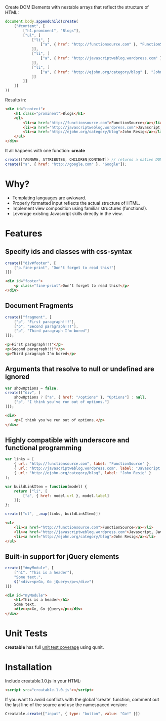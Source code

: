 Create DOM Elements with nestable arrays that reflect the structure of HTML:

```javascript
document.body.appendChild(create(
	["#content", [
		["h1.prominent", "Blogs"],
		["ul", [
			["li", [
				["a", { href: "http://functionsource.com" }, "FunctionSource"]
			]],
			["li", [
				["a", { href: "http://javascriptweblog.wordpress.com" }, "Javascript, Javascript"]
			]],
			["li", [
				["a", { href: "http://ejohn.org/category/blog" }, "John Resig"]
			]]
		]]
	]]
))
```

Results in:

```html
<div id="content">
	<h1 class="prominent">Blogs</h1>
	<ul>
		<li><a href="http://functionsource.com">FunctionSource</a></li>
		<li><a href="http://javascriptweblog.wordpress.com">Javascript, Javascript</a></li>
		<li><a href="http://ejohn.org/category/blog">John Resig</a></li>
	</ul>
</div>
```

It all happens with one function: **create**

```javascript
create([TAGNAME, ATTRIBUTES, CHILDREN|CONTENT]) // returns a native DOM element
create(["a", { href: "http://google.com" }, "Google"]);
```

Why?
===========
* Templating languages are awkward.
* Properly formatted input reflects the actual structure of HTML.
* Implement view composition using familiar structures (functions!).
* Leverage existing Javascript skills directly in the view.

Features
===========

Specify ids and classes with css-syntax
-----------

```javascript
create(["div#footer", [
	["p.fine-print", "Don't forget to read this!"]
]])
```

```html
<div id="footer">
	<p class="fine-print">Don't forget to read this!</p>
</div>
```

Document Fragments
-----------

```javascript
create(["fragment", [
	["p", "First paragraph!!!"],
	["p", "Second paragraph!!!"],
	["p", "Third paragraph I'm bored"]
]]);
```

```html
<p>First paragraph!!!"</p>
<p>Second paragraph!!!"</p>
<p>Third paragraph I'm bored</p>
```

Arguments that resolve to null or undefined are ignored
-----------

```javascript
var showOptions = false;
create(["div", [
	showOptions ? ["a", { href: "/options" }, "Options"] : null,
	["p", "I think you've run out of options."]
]]);
```

```html
<div>
	<p>I think you've run out of options.</p>
</div>
```

Highly compatible with underscore and functional programming
-----------

```javascript
var links = [
	{ url: "http://functionsource.com", label: "FunctionSource" },
	{ url: "http://javascriptweblog.wordpress.com", label: "Javascript, Javascript" },
	{ url: "http://ejohn.org/category/blog", label: "John Resig" }
];

var buildLinkItem = function(model) {
	return ["li", [
		["a", { href: model.url }, model.label]
	]];
};

create(["ul", _.map(links, buildLinkItem)])
```

```html
<ul>
	<li><a href="http://functionsource.com">FunctionSource</a></li>
	<li><a href="http://javascriptweblog.wordpress.com">Javascript, Javascript</a></li>
	<li><a href="http://ejohn.org/category/blog">John Resig</a></li>
</ul>
```

Built-in support for jQuery elements
-----------
```javascript
create(["#myModule", [
	["h1", "This is a header"],
	"Some text.",
	$("<div><p>Go, Go jQuery</p></div>")
]])
```

```html
<div id="myModule">
	<h1>This is a header</h1>
	Some text.
	<div><p>Go, Go jQuery</p></div>
</div>
```

Unit Tests
===========

**creatable** has full [unit test coverage](https://github.com/RaineOrShine/creatable/tree/master/test) using qunit.

Installation
===========

Include creatable.1.0.js in your HTML:

```html
<script src="creatable.1.0.js"></script>
```

If you want to avoid conflicts with the global 'create' function, comment out the last line of the source and use the namespaced version:

```javascript
Creatable.create(["input", { type: "button", value: "Go!" }])
```

